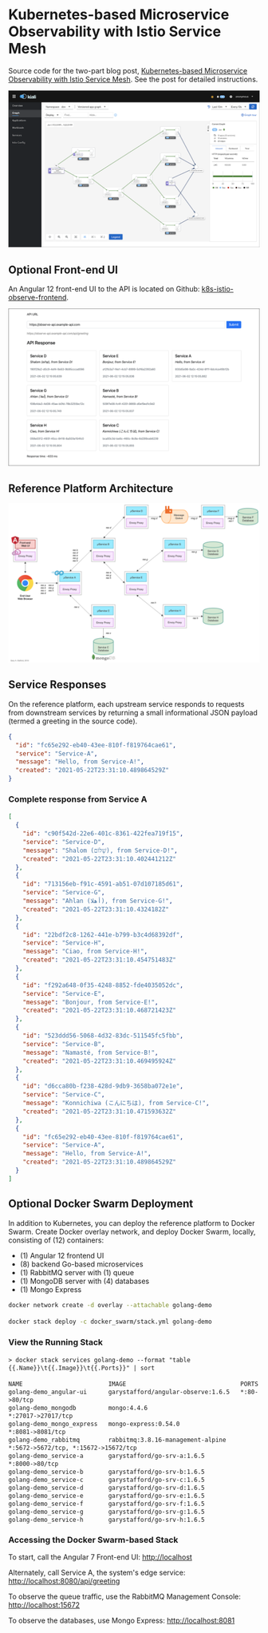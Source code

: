 # Kubernetes-based Microservice Observability with Istio Service Mesh

Source code for the two-part blog post, [Kubernetes-based Microservice Observability with Istio Service Mesh](https://garystafford.medium.com/kubernetes-based-microservice-observability-with-istio-service-mesh-part-1-of-2-19084d13a866). See the post for detailed instructions.

![Kiali](pics/kiali_new.png)

## Optional Front-end UI

An Angular 12 front-end UI to the API is located on
Github: [k8s-istio-observe-frontend](https://github.com/garystafford/k8s-istio-observe-frontend/tree/2021-istio).

![preview](pics/ui_new.png)

## Reference Platform Architecture

![Architecture Diagram](pics/architecture.png)

## Service Responses

On the reference platform, each upstream service responds to requests from downstream services by returning a small
informational JSON payload (termed a greeting in the source code).

```json
{
  "id": "fc65e292-eb40-43ee-810f-f819764cae61",
  "service": "Service-A",
  "message": "Hello, from Service-A!",
  "created": "2021-05-22T23:31:10.489864529Z"
}
```

### Complete response from Service A

```json
[
  {
    "id": "c90f542d-22e6-401c-8361-422fea719f15",
    "service": "Service-D",
    "message": "Shalom (שָׁלוֹם), from Service-D!",
    "created": "2021-05-22T23:31:10.402441212Z"
  },
  {
    "id": "713156eb-f91c-4591-ab51-07d107185d61",
    "service": "Service-G",
    "message": "Ahlan (أهلا), from Service-G!",
    "created": "2021-05-22T23:31:10.4324182Z"
  },
  {
    "id": "22bdf2c8-1262-441e-b799-b3c4d68392df",
    "service": "Service-H",
    "message": "Ciao, from Service-H!",
    "created": "2021-05-22T23:31:10.454751483Z"
  },
  {
    "id": "f292a648-0f35-4248-8852-fde4035052dc",
    "service": "Service-E",
    "message": "Bonjour, from Service-E!",
    "created": "2021-05-22T23:31:10.468721423Z"
  },
  {
    "id": "523ddd56-5068-4d32-83dc-511545fc5fbb",
    "service": "Service-B",
    "message": "Namasté, from Service-B!",
    "created": "2021-05-22T23:31:10.469495924Z"
  },
  {
    "id": "d6cca80b-f238-428d-9db9-3658ba072e1e",
    "service": "Service-C",
    "message": "Konnichiwa (こんにちは), from Service-C!",
    "created": "2021-05-22T23:31:10.471593632Z"
  },
  {
    "id": "fc65e292-eb40-43ee-810f-f819764cae61",
    "service": "Service-A",
    "message": "Hello, from Service-A!",
    "created": "2021-05-22T23:31:10.489864529Z"
  }
]
```

## Optional Docker Swarm Deployment

In addition to Kubernetes, you can deploy the reference platform to Docker Swarm. Create Docker overlay network, and deploy Docker Swarm, locally, consisting of (12) containers:

- (1) Angular 12 frontend UI
- (8) backend Go-based microservices
- (1) RabbitMQ server with (1) queue
- (1) MongoDB server with (4) databases
- (1) Mongo Express

```bash
docker network create -d overlay --attachable golang-demo

docker stack deploy -c docker_swarm/stack.yml golang-demo
```

### View the Running Stack

```text
> docker stack services golang-demo --format "table {{.Name}}\t{{.Image}}\t{{.Ports}}" | sort

NAME                        IMAGE                                PORTS
golang-demo_angular-ui      garystafford/angular-observe:1.6.5   *:80->80/tcp
golang-demo_mongodb         mongo:4.4.6                          *:27017->27017/tcp
golang-demo_mongo_express   mongo-express:0.54.0                 *:8081->8081/tcp
golang-demo_rabbitmq        rabbitmq:3.8.16-management-alpine    *:5672->5672/tcp, *:15672->15672/tcp
golang-demo_service-a       garystafford/go-srv-a:1.6.5          *:8000->80/tcp
golang-demo_service-b       garystafford/go-srv-b:1.6.5
golang-demo_service-c       garystafford/go-srv-c:1.6.5
golang-demo_service-d       garystafford/go-srv-d:1.6.5
golang-demo_service-e       garystafford/go-srv-e:1.6.5
golang-demo_service-f       garystafford/go-srv-f:1.6.5
golang-demo_service-g       garystafford/go-srv-g:1.6.5
golang-demo_service-h       garystafford/go-srv-h:1.6.5
```

### Accessing the Docker Swarm-based Stack

To start, call the Angular 7 Front-end UI: <http://localhost>

Alternately, call Service A, the system's edge service: <http://localhost:8080/api/greeting>

To observe the queue traffic, use the RabbitMQ Management Console: <http://localhost:15672>

To observe the databases, use Mongo Express: <http://localhost:8081>